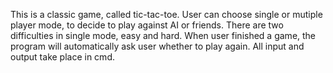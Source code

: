 This is a classic game, called tic-tac-toe.
User can choose single or mutiple player mode, to decide to play against AI or friends.
There are two difficulties in single mode, easy and hard.
When user finished a game, the program will automatically ask user whether to play again.
All input and output take place in cmd.
